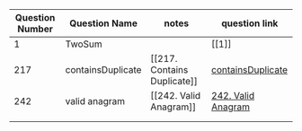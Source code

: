 
| Question Number | Question Name     | notes                       | question link                                                                      |
| --------------- | ----------------- | --------------------------- | ---------------------------------------------------------------------------------- |
| 1               | TwoSum            |                             | [[1]]                                                                              |
| 217             | containsDuplicate | [[217. Contains Duplicate]] | [containsDuplicate](https://leetcode.com/problems/contains-duplicate/description/) |
| 242             | valid anagram     | [[242. Valid Anagram]]      | [242. Valid Anagram](https://leetcode.com/problems/valid-anagram/)                 |
|                 |                   |                             |                                                                                    |
|                 |                   |                             |                                                                                    |
